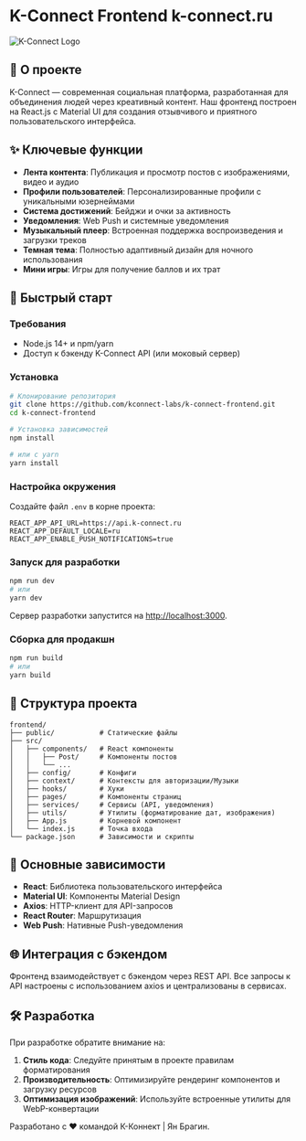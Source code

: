 # K-Connect Frontend k-connect.ru

![K-Connect Logo](https://k-connect.ru/icon-192.png)

## 🌟 О проекте

K-Connect — современная социальная платформа, разработанная для объединения людей через креативный контент. Наш фронтенд построен на React.js с Material UI для создания отзывчивого и приятного пользовательского интерфейса.

## ✨ Ключевые функции

- **Лента контента**: Публикация и просмотр постов с изображениями, видео и аудио
- **Профили пользователей**: Персонализированные профили с уникальными юзернеймами
- **Система достижений**: Бейджи и очки за активность
- **Уведомления**: Web Push и системные уведомления
- **Музыкальный плеер**: Встроенная поддержка воспроизведения и загрузки треков
- **Темная тема**: Полностью адаптивный дизайн для ночного использования
- **Мини игры**: Игры для получение баллов и их трат


## 🚀 Быстрый старт

### Требования

- Node.js 14+ и npm/yarn
- Доступ к бэкенду K-Connect API (или моковый сервер)

### Установка

```bash
# Клонирование репозитория
git clone https://github.com/kconnect-labs/k-connect-frontend.git
cd k-connect-frontend

# Установка зависимостей
npm install

# или с yarn
yarn install
```

### Настройка окружения

Создайте файл `.env` в корне проекта:

```
REACT_APP_API_URL=https://api.k-connect.ru
REACT_APP_DEFAULT_LOCALE=ru
REACT_APP_ENABLE_PUSH_NOTIFICATIONS=true
```

### Запуск для разработки

```bash
npm run dev
# или
yarn dev
```

Сервер разработки запустится на [http://localhost:3000](http://localhost:3000).

### Сборка для продакшн

```bash
npm run build
# или
yarn build
```

## 📁 Структура проекта

```
frontend/
├── public/           # Статические файлы
├── src/
│   ├── components/   # React компоненты
│   │   ├── Post/     # Компоненты постов
│   │   └── ...
│   ├── config/       # Конфиги 
│   ├── context/      # Контексты для авторизации/Музыки
│   ├── hooks/        # Хуки
│   ├── pages/        # Компоненты страниц
│   ├── services/     # Сервисы (API, уведомления)
│   ├── utils/        # Утилиты (форматирование дат, изображения)
│   ├── App.js        # Корневой компонент
│   └── index.js      # Точка входа
└── package.json      # Зависимости и скрипты
```

## 🔧 Основные зависимости

- **React**: Библиотека пользовательского интерфейса
- **Material UI**: Компоненты Material Design
- **Axios**: HTTP-клиент для API-запросов
- **React Router**: Маршрутизация
- **Web Push**: Нативные Push-уведомления

## 🌐 Интеграция с бэкендом

Фронтенд взаимодействует с бэкендом через REST API. Все запросы к API настроены с использованием axios и централизованы в сервисах.

## 🛠️ Разработка

При разработке обратите внимание на:

1. **Стиль кода**: Следуйте принятым в проекте правилам форматирования
2. **Производительность**: Оптимизируйте рендеринг компонентов и загрузку ресурсов
3. **Оптимизация изображений**: Используйте встроенные утилиты для WebP-конвертации



Разработано с ❤️ командой К-Коннект | Ян Брагин. 